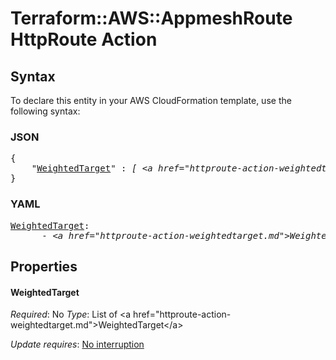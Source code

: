 # Terraform::AWS::AppmeshRoute HttpRoute Action

## Syntax

To declare this entity in your AWS CloudFormation template, use the following syntax:

### JSON

<pre>
{
    "<a href="#weightedtarget" title="WeightedTarget">WeightedTarget</a>" : <i>[ &lt;a href=&#34;httproute-action-weightedtarget.md&#34;&gt;WeightedTarget&lt;/a&gt;, ... ]</i>
}
</pre>

### YAML

<pre>
<a href="#weightedtarget" title="WeightedTarget">WeightedTarget</a>: <i>
      - &lt;a href=&#34;httproute-action-weightedtarget.md&#34;&gt;WeightedTarget&lt;/a&gt;</i>
</pre>

## Properties

#### WeightedTarget

_Required_: No
_Type_: List of &lt;a href=&#34;httproute-action-weightedtarget.md&#34;&gt;WeightedTarget&lt;/a&gt;

_Update requires_: [No interruption](https://docs.aws.amazon.com/AWSCloudFormation/latest/UserGuide/using-cfn-updating-stacks-update-behaviors.html#update-no-interrupt)

